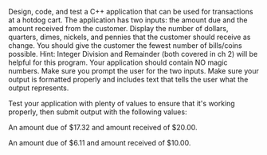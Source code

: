 Design, code, and test a C++ application that can be used for transactions at a hotdog cart. The application has two inputs: the amount due and the amount received from the customer. Display the number of dollars, quarters, dimes, nickels, and pennies that the customer should receive as change. You should give the customer the fewest number of bills/coins possible. Hint: Integer Division and Remainder (both covered in ch 2) will be helpful for this program. Your application should contain NO magic numbers. Make sure you prompt the user for the two inputs. Make sure your output is formatted properly and includes text that tells the user what the output represents.

Test your application with plenty of values to ensure that it's working properly, then submit output with the following values:

An amount due of $17.32 and amount received of $20.00.

An amount due of $6.11 and amount received of $10.00.